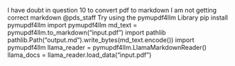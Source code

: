 I have doubt in question 10 to convert pdf to markdown I am not getting correct markdown @pds_staff
Try using the pymupdf4llm Library pip install pymupdf4llm import pymupdf4llm md_text = pymupdf4llm.to_markdown(“input.pdf”) import pathlib pathlib.Path(“output.md”).write_bytes(md_text.encode()) import pymupdf4llm llama_reader = pymupdf4llm.LlamaMarkdownReader() llama_docs = llama_reader.load_data(“input.pdf”)
